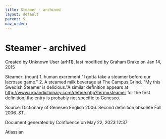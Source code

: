 ```yaml
---
title: Steamer - archived
layout: default
parent: S
nav_order:
---
```


# Steamer - archived

Created by  Unknown User (arh11), last modified by  Graham Drake on Jan 14, 2015

Steamer: (noun) 1. human excrement &quot;I gotta take a steamer before our lacrosse game.&quot; 2. A steamed milk beverage at The Campus Grind. &quot;My this Swedish Steamer is delicious.&quot;A similar definition appears at http://www.urbandictionary.com/define.php?term=steamer for the first definition; the entry is probably not specific to Geneseo.

Source: Dictionary of Geneseo English 2006. Second definition obsolete Fall 2006. ST.

Document generated by Confluence on May 22, 2023 12:37

Atlassian
